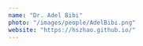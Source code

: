 ```yaml
---
name: "Dr. Adel Bibi"
photo: "/images/people/AdelBibi.png"
website: "https://hszhao.github.io/"
---
```

